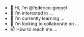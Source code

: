 - 👋 Hi, I’m @federico-gimpel
- 👀 I’m interested in ...
- 🌱 I’m currently learning ...
- 💞️ I’m looking to collaborate on ...
- 📫 How to reach me ...

<!---
federico-gimpel/federico-gimpel is a ✨ special ✨ repository because its `README.md` (this file) appears on your GitHub profile.
You can click the Preview link to take a look at your changes.
--->
